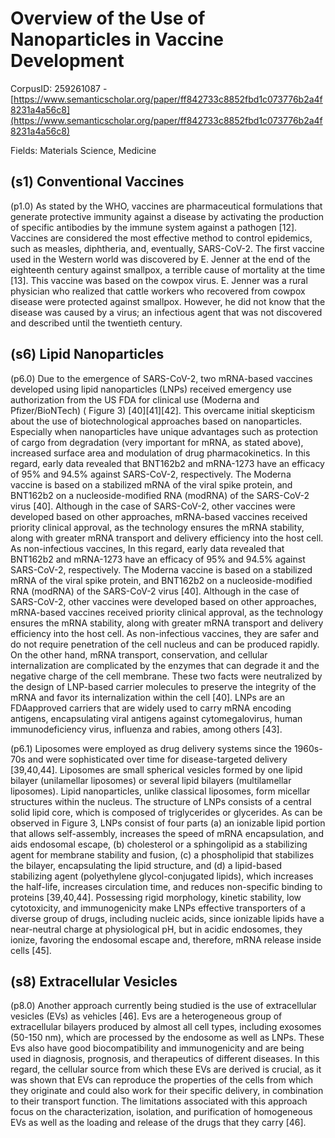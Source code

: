 # Overview of the Use of Nanoparticles in Vaccine Development

CorpusID: 259261087 - [https://www.semanticscholar.org/paper/ff842733c8852fbd1c073776b2a4f8231a4a56c8](https://www.semanticscholar.org/paper/ff842733c8852fbd1c073776b2a4f8231a4a56c8)

Fields: Materials Science, Medicine

## (s1) Conventional Vaccines
(p1.0) As stated by the WHO, vaccines are pharmaceutical formulations that generate protective immunity against a disease by activating the production of specific antibodies by the immune system against a pathogen [12]. Vaccines are considered the most effective method to control epidemics, such as measles, diphtheria, and, eventually, SARS-CoV-2. The first vaccine used in the Western world was discovered by E. Jenner at the end of the eighteenth century against smallpox, a terrible cause of mortality at the time [13]. This vaccine was based on the cowpox virus. E. Jenner was a rural physician who realized that cattle workers who recovered from cowpox disease were protected against smallpox. However, he did not know that the disease was caused by a virus; an infectious agent that was not discovered and described until the twentieth century.
## (s6) Lipid Nanoparticles
(p6.0) Due to the emergence of SARS-CoV-2, two mRNA-based vaccines developed using lipid nanoparticles (LNPs) received emergency use authorization from the US FDA for clinical use (Moderna and Pfizer/BioNTech) ( Figure 3) [40][41][42]. This overcame initial skepticism about the use of biotechnological approaches based on nanoparticles. Especially when nanoparticles have unique advantages such as protection of cargo from degradation (very important for mRNA, as stated above), increased surface area and modulation of drug pharmacokinetics. In this regard, early data revealed that BNT162b2 and mRNA-1273 have an efficacy of 95% and 94.5% against SARS-CoV-2, respectively. The Moderna vaccine is based on a stabilized mRNA of the viral spike protein, and BNT162b2 on a nucleoside-modified RNA (modRNA) of the SARS-CoV-2 virus [40]. Although in the case of SARS-CoV-2, other vaccines were developed based on other approaches, mRNA-based vaccines received priority clinical approval, as the technology ensures the mRNA stability, along with greater mRNA transport and delivery efficiency into the host cell. As non-infectious vaccines, In this regard, early data revealed that BNT162b2 and mRNA-1273 have an efficacy of 95% and 94.5% against SARS-CoV-2, respectively. The Moderna vaccine is based on a stabilized mRNA of the viral spike protein, and BNT162b2 on a nucleoside-modified RNA (modRNA) of the SARS-CoV-2 virus [40]. Although in the case of SARS-CoV-2, other vaccines were developed based on other approaches, mRNA-based vaccines received priority clinical approval, as the technology ensures the mRNA stability, along with greater mRNA transport and delivery efficiency into the host cell. As non-infectious vaccines, they are safer and do not require penetration of the cell nucleus and can be produced rapidly. On the other hand, mRNA transport, conservation, and cellular internalization are complicated by the enzymes that can degrade it and the negative charge of the cell membrane. These two facts were neutralized by the design of LNP-based carrier molecules to preserve the integrity of the mRNA and favor its internalization within the cell [40]. LNPs are an FDAapproved carriers that are widely used to carry mRNA encoding antigens, encapsulating viral antigens against cytomegalovirus, human immunodeficiency virus, influenza and rabies, among others [43].

(p6.1) Liposomes were employed as drug delivery systems since the 1960s-70s and were sophisticated over time for disease-targeted delivery [39,40,44]. Liposomes are small spherical vesicles formed by one lipid bilayer (unilamellar liposomes) or several lipid bilayers (multilamellar liposomes). Lipid nanoparticles, unlike classical liposomes, form micellar structures within the nucleus. The structure of LNPs consists of a central solid lipid core, which is composed of triglycerides or glycerides. As can be observed in Figure 3, LNPs consist of four parts (a) an ionizable lipid portion that allows self-assembly, increases the speed of mRNA encapsulation, and aids endosomal escape, (b) cholesterol or a sphingolipid as a stabilizing agent for membrane stability and fusion, (c) a phospholipid that stabilizes the bilayer, encapsulating the lipid structure, and (d) a lipid-based stabilizing agent (polyethylene glycol-conjugated lipids), which increases the half-life, increases circulation time, and reduces non-specific binding to proteins [39,40,44]. Possessing rigid morphology, kinetic stability, low cytotoxicity, and immunogenicity make LNPs effective transporters of a diverse group of drugs, including nucleic acids, since ionizable lipids have a near-neutral charge at physiological pH, but in acidic endosomes, they ionize, favoring the endosomal escape and, therefore, mRNA release inside cells [45].
## (s8) Extracellular Vesicles
(p8.0) Another approach currently being studied is the use of extracellular vesicles (EVs) as vehicles [46]. Evs are a heterogeneous group of extracellular bilayers produced by almost all cell types, including exosomes (50-150 nm), which are processed by the endosome as well as LNPs. These Evs also have good biocompatibility and immunogenicity and are being used in diagnosis, prognosis, and therapeutics of different diseases. In this regard, the cellular source from which these EVs are derived is crucial, as it was shown that EVs can reproduce the properties of the cells from which they originate and could also work for their specific delivery, in combination to their transport function. The limitations associated with this approach focus on the characterization, isolation, and purification of homogeneous EVs as well as the loading and release of the drugs that they carry [46].
